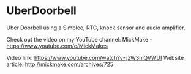 # UberDoorbell
Uber Doorbell using a Simblee, RTC, knock sensor and audio amplifier.

Check out the video on my YouTube channel: MickMake - https://www.youtube.com/c/MickMakes

Video link: https://www.youtube.com/watch?v=jzW3nlQVWUI
Website article: http://mickmake.com/archives/725
